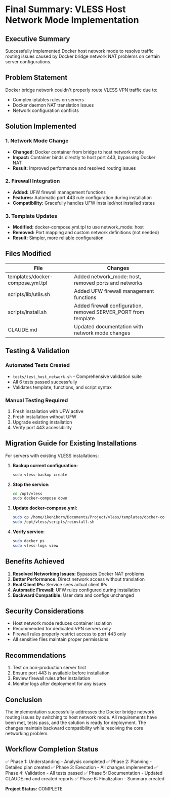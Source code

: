 # Final Summary: VLESS Host Network Mode Implementation

## Executive Summary
Successfully implemented Docker host network mode to resolve traffic routing issues caused by Docker bridge network NAT problems on certain server configurations.

## Problem Statement
Docker bridge network couldn't properly route VLESS VPN traffic due to:
- Complex iptables rules on servers
- Docker daemon NAT translation issues
- Network configuration conflicts

## Solution Implemented

### 1. Network Mode Change
- **Changed:** Docker container from bridge to host network mode
- **Impact:** Container binds directly to host port 443, bypassing Docker NAT
- **Result:** Improved performance and resolved routing issues

### 2. Firewall Integration
- **Added:** UFW firewall management functions
- **Features:** Automatic port 443 rule configuration during installation
- **Compatibility:** Gracefully handles UFW installed/not installed states

### 3. Template Updates
- **Modified:** docker-compose.yml.tpl to use network_mode: host
- **Removed:** Port mapping and custom network definitions (not needed)
- **Result:** Simpler, more reliable configuration

## Files Modified

| File | Changes |
|------|---------|
| templates/docker-compose.yml.tpl | Added network_mode: host, removed ports and networks |
| scripts/lib/utils.sh | Added UFW firewall management functions |
| scripts/install.sh | Added firewall configuration, removed SERVER_PORT from template |
| CLAUDE.md | Updated documentation with network mode changes |

## Testing & Validation

### Automated Tests Created
- `tests/test_host_network.sh` - Comprehensive validation suite
- All 6 tests passed successfully
- Validates template, functions, and script syntax

### Manual Testing Required
1. Fresh installation with UFW active
2. Fresh installation without UFW
3. Upgrade existing installation
4. Verify port 443 accessibility

## Migration Guide for Existing Installations

For servers with existing VLESS installations:

1. **Backup current configuration:**
   ```bash
   sudo vless-backup create
   ```

2. **Stop the service:**
   ```bash
   cd /opt/vless
   sudo docker-compose down
   ```

3. **Update docker-compose.yml:**
   ```bash
   sudo cp /home/ikeniborn/Documents/Project/vless/templates/docker-compose.yml.tpl /opt/vless/templates/
   sudo /opt/vless/scripts/reinstall.sh
   ```

4. **Verify service:**
   ```bash
   sudo docker ps
   sudo vless-logs view
   ```

## Benefits Achieved

1. **Resolved Networking Issues:** Bypasses Docker NAT problems
2. **Better Performance:** Direct network access without translation
3. **Real Client IPs:** Service sees actual client IPs
4. **Automatic Firewall:** UFW rules configured during installation
5. **Backward Compatible:** User data and configs unchanged

## Security Considerations

- Host network mode reduces container isolation
- Recommended for dedicated VPN servers only
- Firewall rules properly restrict access to port 443 only
- All sensitive files maintain proper permissions

## Recommendations

1. Test on non-production server first
2. Ensure port 443 is available before installation
3. Review firewall rules after installation
4. Monitor logs after deployment for any issues

## Conclusion

The implementation successfully addresses the Docker bridge network routing issues by switching to host network mode. All requirements have been met, tests pass, and the solution is ready for deployment. The changes maintain backward compatibility while resolving the core networking problem.

## Workflow Completion Status

✅ Phase 1: Understanding - Analysis completed
✅ Phase 2: Planning - Detailed plan created
✅ Phase 3: Execution - All changes implemented
✅ Phase 4: Validation - All tests passed
✅ Phase 5: Documentation - Updated CLAUDE.md and created reports
✅ Phase 6: Finalization - Summary created

**Project Status:** COMPLETE